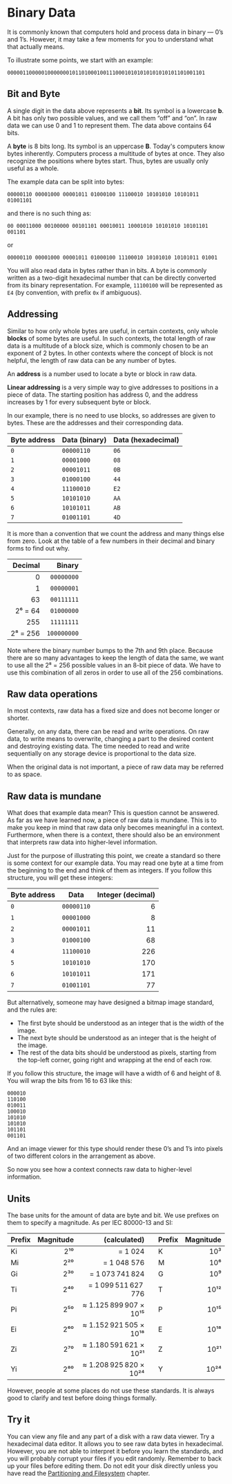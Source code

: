 # Binary Data

It is commonly known that computers hold and process data in binary — 0’s and 1’s. However, it may take a few moments for you to understand what that actually means.

To illustrate some points, we start with an example:

```
0000011000001000000010110100010011100010101010101010101101001101
```

## Bit and Byte

A single digit in the data above represents a **bit**. Its symbol is a lowercase **b**. A bit has only two possible values, and we call them “off” and “on”. In raw data we can use 0 and 1 to represent them. The data above contains 64 bits.

A **byte** is 8 bits long. Its symbol is an uppercase **B**. Today's computers know bytes inherently. Computers process a multitude of bytes at once. They also recognize the positions where bytes start. Thus, bytes are usually only useful as a whole.

The example data can be split into bytes:

```
00000110 00001000 00001011 01000100 11100010 10101010 10101011 01001101
```

and there is no such thing as:

```
00 00011000 00100000 00101101 00010011 10001010 10101010 10101101 001101
```

or

```
00000110 00001000 00001011 01000100 11100010 10101010 10101011 01001
```

You will also read data in bytes rather than in bits. A byte is commonly written as a two-digit hexadecimal number that can be directly converted from its binary representation. For example, `11100100` will be represented as `E4` (by convention, with prefix `0x` if ambiguous).

## Addressing

Similar to how only whole bytes are useful, in certain contexts, only whole **blocks** of some bytes are useful. In such contexts, the total length of raw data is a multitude of a block size, which is commonly chosen to be an exponent of 2 bytes. In other contexts where the concept of block is not helpful, the length of raw data can be any number of bytes.

An **address** is a number used to locate a byte or block in raw data.

**Linear addressing** is a very simple way to give addresses to positions in a piece of data. The starting position has address 0, and the address increases by 1 for every subsequent byte or block.

In our example, there is no need to use blocks, so addresses are given to bytes. These are the addresses and their corresponding data.

| Byte address | Data (binary) | Data (hexadecimal) |
| ------------ | ------------- | ------------------ |
| `0`          | `00000110`    | `06`               |
| `1`          | `00001000`    | `08`               |
| `2`          | `00001011`    | `0B`               |
| `3`          | `01000100`    | `44`               |
| `4`          | `11100010`    | `E2`               |
| `5`          | `10101010`    | `AA`               |
| `6`          | `10101011`    | `AB`               |
| `7`          | `01001101`    | `4D`               |

It is more than a convention that we count the address and many things else from zero. Look at the table of a few numbers in their decimal and binary forms to find out why.

|  Decimal |      Binary |
| -------: | ----------: |
|        0 |  `00000000` |
|        1 |  `00000001` |
|       63 |  `00111111` |
|  2⁶ = 64 |  `01000000` |
|      255 |  `11111111` |
| 2⁸ = 256 | `100000000` |

Note where the binary number bumps to the 7th and 9th place. Because there are so many advantages to keep the length of data the same, we want to use all the 2⁸ = 256 possible values in an 8-bit piece of data. We have to use this combination of all zeros in order to use all of the 256 combinations.

## Raw data operations

In most contexts, raw data has a fixed size and does not become longer or shorter.

Generally, on any data, there can be read and write operations. On raw data, to write means to overwrite, changing a part to the desired content and destroying existing data. The time needed to read and write sequentially on any storage device is proportional to the data size.

When the original data is not important, a piece of raw data may be referred to as space.

## Raw data is mundane

What does that example data mean? This is question cannot be answered. As far as we have learned now, a piece of raw data is mundane. This is to make you keep in mind that raw data only becomes meaningful in a context. Furthermore, when there is a context, there should also be an environment that interprets raw data into higher-level information.

Just for the purpose of illustrating this point, we create a standard so there is some context for our example data. You may read one byte at a time from the beginning to the end and think of them as integers. If you follow this structure, you will get these integers:

| Byte address | Data       | Integer (decimal) |
| ------------ | ---------- | ----------------: |
| `0`          | `00000110` |                 6 |
| `1`          | `00001000` |                 8 |
| `2`          | `00001011` |                11 |
| `3`          | `01000100` |                68 |
| `4`          | `11100010` |               226 |
| `5`          | `10101010` |               170 |
| `6`          | `10101011` |               171 |
| `7`          | `01001101` |                77 |

But alternatively, someone may have designed a bitmap image standard, and the rules are:

- The first byte should be understood as an integer that is the width of the image.
- The next byte should be understood as an integer that is the height of the image.
- The rest of the data bits should be understood as pixels, starting from the top-left corner, going right and wrapping at the end of each row.

If you follow this structure, the image will have a width of 6 and height of 8. You will wrap the bits from 16 to 63 like this:

```
000010
110100
010011
100010
101010
101010
101101
001101
```

And an image viewer for this type should render these 0’s and 1’s into pixels of two different colors in the arrangement as above.

So now you see how a context connects raw data to higher-level information.

## Units

The base units for the amount of data are byte and bit. We use prefixes on them to specify a magnitude. As per IEC 80000-13 and SI:

| Prefix | Magnitude |           (calculated) |     | Prefix | Magnitude |
| ------ | --------: | ---------------------: | --- | ------ | --------: |
| Ki     |       2¹⁰ |                = 1 024 |     | K      |       10³ |
| Mi     |       2²⁰ |            = 1 048 576 |     | M      |       10⁶ |
| Gi     |       2³⁰ |        = 1 073 741 824 |     | G      |       10⁹ |
| Ti     |       2⁴⁰ |    = 1 099 511 627 776 |     | T      |      10¹² |
| Pi     |       2⁵⁰ | ≈ 1.125 899 907 × 10¹⁵ |     | P      |      10¹⁵ |
| Ei     |       2⁶⁰ | ≈ 1.152 921 505 × 10¹⁸ |     | E      |      10¹⁸ |
| Zi     |       2⁷⁰ | ≈ 1.180 591 621 × 10²¹ |     | Z      |      10²¹ |
| Yi     |       2⁸⁰ | ≈ 1.208 925 820 × 10²⁴ |     | Y      |      10²⁴ |

However, people at some places do not use these standards. It is always good to clarify and test before doing things formally.

## Try it

You can view any file and any part of a disk with a raw data viewer. Try a hexadecimal data editor. It allows you to see raw data bytes in hexadecimal. However, you are not able to interpret it before you learn the standards, and you will probably corrupt your files if you edit randomly. Remember to back up your files before editing them. Do not edit your disk directly unless you have read the [Partitioning and Filesystem](../partitioning-and-filesystem) chapter.

